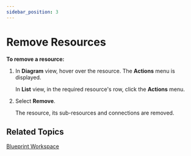 ```yaml
---
sidebar_position: 3
---
```


# Remove Resources

**To remove a resource:**

1. In **Diagram** view, hover over the resource. The **Actions** menu is displayed.
    
    In **List** view, in the required resource's row, click the **Actions** menu.
    
2. Select **Remove**.
    
    The resource, its sub-resources and connections are removed.
    

## Related Topics

[Blueprint Workspace](../../blueprint-workspace/index.md)